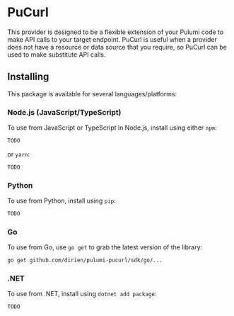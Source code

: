 # PuCurl

This provider is designed to be a flexible extension of your Pulumi code to make API calls to your target endpoint. PuCurl is useful when a provider does not have a resource or data source that you require, so PuCurl can be used to make substitute API calls.

## Installing

This package is available for several languages/platforms:

### Node.js (JavaScript/TypeScript)

To use from JavaScript or TypeScript in Node.js, install using either `npm`:

```bash
TODO
```

or `yarn`:

```bash
TODO
```

### Python

To use from Python, install using `pip`:

```bash
TODO
```

### Go

To use from Go, use `go get` to grab the latest version of the library:

```bash
go get github.com/dirien/pulumi-pucurl/sdk/go/...
```

### .NET

To use from .NET, install using `dotnet add package`:

```bash
TODO
```
